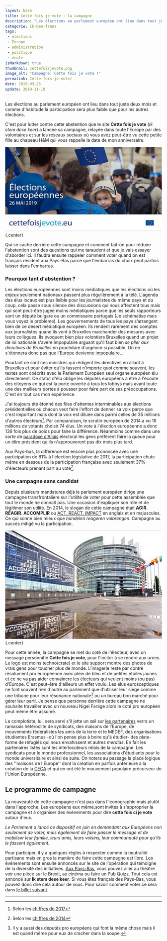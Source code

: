 ```yaml
---
layout: base
title: Cette fois je vote - la campagne
description: "Les élections au parlement européen ont lieu dans tout juste deux mois et comme d'habitude la participation sera plus faible que pour les autres élections.  "
categorie: ik-ben-frans
tags: 
 - élections
 - Europe
 - administration
 - politique
 - école
isMarkdown: true
thumbnail: cettefoisjevote.png
image_alt: "Campagne: Cette fois je vote !"
permalink: Cette-fois-je-vote/
date: 2019-03-25
update: 2019-11-19
---
```


Les élections au parlement européen ont lieu dans tout juste deux mois et comme d'habitude la participation sera plus faible que pour les autres élections. 

C'est pour lutter contre cette abstention que le site **Cette fois je vote** (*Ik stem dese keer*) a lancée sa campagne, relayée dans toute l'Europe par des volontaires et sur les réseaux sociaux où vous avez peut-être vu cette petite fille au chapeau H&M qui vous rappelle la date de mon anniversaire.

![Campagne: Cette fois je vote !](cettefoisjevote.png){.center}

Qui se cache derrière cette campagne et comment fait-on pour réduire l'abstention sont des questions qui me taraudent et que je vais essayer d'aborder ici. Il faudra ensuite rappeler comment voter quand on est français résident aux Pays-Bas parce que l'embarras du choix peut parfois laisser dans l'embarras.

<!--excerpt-->
### Pourquoi tant d'abstention ?

Les élections européennes sont moins médiatiques que les élections où les enjeux seulement nationaux passent plus régulièrement à la télé. L'agenda des élus locaux est plus lisible pour les journalistes du même pays et du coup, cela passe sous silence des discussions qui nous affectent tous mais qui sont peut-être jugée moins médiatiques parce que les seuls rapporteurs sont un député bulgare ou un commissaire portugais (Je schématise mais vous voyez le problème). Les gouvernements de tous les pays s’arrangent bien de ce désert médiatique européen. Ils rendent rarement des comptes aux journalistes quand ils vont à Bruxelles marchander des mesures avec leurs collègues. Ils évoquent bien plus volontiers Bruxelles quand un projet de loi nationale s'avère impopulaire arguant qu'il faut bien *se plier aux directives de Bruxelles* en procédure d'urgence si possible. On ne s'étonnera donc pas que l'Europe devienne impopulaire…

Pourtant ce sont ces ministres qui rédigent les directives en allant à Bruxelles et pour éviter qu'ils fassent n'importe quoi comme souvent, les textes sont coécrits avec le Parlement Européen seul organe européen élu directement. Ce statut d'élu oblige les députés européens à être à l'écoute des citoyens ce qui est la porte ouverte à tous les lobbys mais avant toute une des meilleurs portes à pousser pour faire part de ses préoccupations. C'est en tout cas mon expérience.

J'ai toujours été étonné des files d'attentes interminables aux élections présidentielles où chacun veut faire l'effort de donner sa voix parce que c'est important mais dont la voix est diluée dans parmi celles de 35 millions d'autres électeurs[^1]. Par comparaison, le scrutin européen de 2014 a vu 19 millions de votants choisir 74 élus. Un vote à l'élection européenne a donc 136 fois plus de poids pour faire la différence. Néanmoins comme dans une sorte de [paradoxe d'Allais](https://fr.wikipedia.org/wiki/Paradoxe_d%27Allais) électoral les gens préfèrent faire la queue pour un élire président qu'ils n'approuveront pas dix mois plus tard.

Aux Pays-bas, la différence est encore plus prononcée avec une participation de 81% à l'élection législative de 2017, la participation chute même en dessous de la participation française avec seulement 37% d'électeurs prenant part au vote[^2].

### Une campagne sans candidat

Depuis plusieurs mandatures déjà le parlement européen dirige une campagne transfrontalière sur l'utilité de voter pour cette assemblée que tout le monde ne connaît pas. Une occasion d'expliquer son rôle et de légitimer son utilité. En 2014, le slogan de cette campagne était **AGIR. RÉAGIR. ACCOMPLIR** ou [ACT. REACT. IMPACT](https://alexsens.typepad.com/alexsens/2013/11/act-react-impact-trois-mots-pour-des-%C3%A9lections-europ%C3%A9ennes.html) en anglais et en majuscules. Ce qui sonne bien mieux que *handelen reageren volbrengen*. Campagne au succès mitigé vu la participation.

![Campagne Agir, réagir Accomplir devant le parlement européen Strasbourg.](act-react-impact-Strasbourg.png){.center}

Pour cette année, la campagne se met du coté de l'électeur, avec un message personnifié **Cette fois je vote**, pour l'inciter à se rendre aux urnes. Le logo est moins techno(crate) et le site support montre des photos de vrais gens pour toucher plus de monde. L'imagerie reste par contre résolument pro européenne avec plein de bleu et de petites étoiles jaunes et ce ne va pas aider convaincre les électeurs qui veulent moins (ou pas) d'Europe. C'est peut-être d'ailleurs un effet voulu. Les élus eurosceptiques ne font souvent rien d'autre au parlement que d'utiliser leur siège comme une tribune pour leur résonance nationale[^3] ou un bureau bon marché pour gérer leur parti. Je pense que personne derrière cette campagne ne souhaite travailler avec un nouveau Nigel Farage alors le coté pro européen peut même être assumé.

Le complotiste, lui, sera servi s'il jette un œil sur [les partenaires](https://www.cettefoisjevote.eu/partners) verra un ramassis hétéroclite de syndicats, des maisons de l'Europe, de mouvements fédéralistes les amis de la terre et le MEDEF,  des organisations étudiantes Erasmus -où l'on pense plus à boire qu'à étudier- des plate-forme de réfugiés qui nous envahissent et autres *merdias*. En fait les partenaires listés sont les interlocuteurs relais de la campagne. Les syndicats pour le monde professionnel, les associations d'étudiants pour le monde universitaire et ainsi de suite. On notera au passage la place logique des ''maisons de l'Europe'' dont la création en parfois antérieure à la création de la [CECA](https://fr.wikipedia.org/wiki/Communaut%C3%A9_europ%C3%A9enne_du_charbon_et_de_l%27acier) et qui en ont été le mouvement populaire précurseur de l'Union Européenne.

## Le programme de campagne

La nouveauté de cette campagne n'est pas dans l'iconographie mais plutôt dans l'approche. Les européens eux même,sont invités à s'approprier la campagne et à organiser des événements pour dire **cette fois ci je vote** autour d'eux.

*Le Parlement a lancé ce dispositif en juin en demandant aux Européens non seulement de voter, mais également de faire passer le message et de mobiliser leur famille, leurs amis, leurs voisins, leur communauté pour qu’ils le fassent également.*

Pour participer, il y a quelques règles à respecter comme la neutralité partisane mais en gros la manière de faire cette campagne est libre. Les événements sont ensuite annoncés sur le site de l'opération qui témoigne de la diversité des initiatives. [Aux Pays-Bas](https://nederland.ikstemdezekeer.eu/), vous pouvez  aller au théâtre voir une pièce sur le Brexit, au cinéma ou faire un Pub Quizz. Tout cela est annoncé sur **Ik stem dese keer**. Si vous êtes français des Pays-Bas, vous pouvez donc dire cela autour de vous. Pour savoir comment voter ce sera dans [le billet suivant](/Comment-les-francais-peuvent-voter-aux-Pays-Bas/).

---
[^1]: Selon les [chiffres de 2017](https://www.interieur.gouv.fr/Elections/Les-resultats/Presidentielles/elecresult__presidentielle-2017/(path)/presidentielle-2017/FE.html)
[^2]: Selon les [chiffres de 2014](https://www.verkiezingsuitslagen.nl/verkiezingen/detail/EP20140522)
[^3]: Il y a aussi des députés pro européens qui font la même chose mais il est quand même pour eux de cracher dans la soupe.